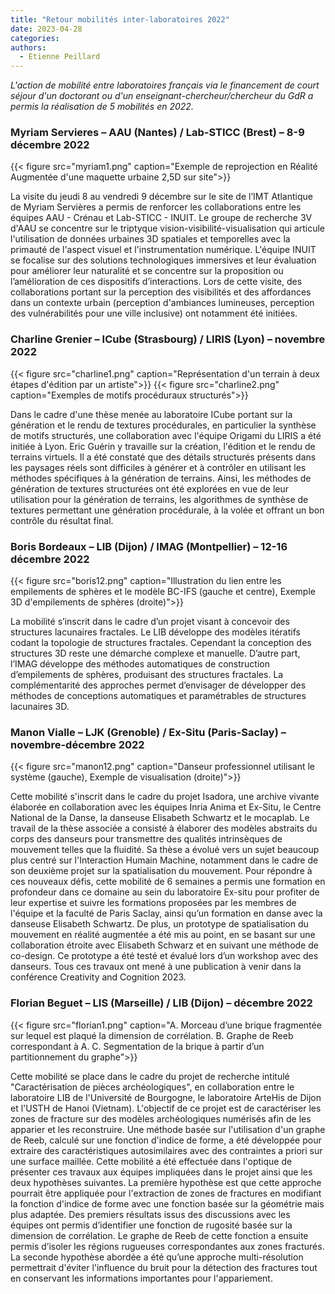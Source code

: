 ```yaml
---
title: "Retour mobilités inter-laboratoires 2022"
date: 2023-04-28
categories:
authors:
  - Etienne Peillard
---
```


*L'action de mobilité entre laboratoires français via le financement de court séjour d'un doctorant ou d'un enseignant-chercheur/chercheur du GdR a permis la réalisation de 5 mobilités en 2022.*

### Myriam Servieres – AAU (Nantes) / Lab-STICC (Brest) – 8-9 décembre 2022

{{< figure src="myriam1.png" caption="Exemple de reprojection en Réalité Augmentée d'une maquette urbaine 2,5D sur site">}}

La visite du jeudi 8 au vendredi 9 décembre sur le site de l’IMT Atlantique de Myriam Servières a permis de renforcer les collaborations entre les équipes AAU - Crénau et Lab-STICC - INUIT. Le groupe de recherche 3V d'AAU se concentre sur le triptyque vision-visibilité-visualisation qui articule l'utilisation de données urbaines 3D spatiales et temporelles avec la primauté de l'aspect visuel et l'instrumentation numérique. L'équipe INUIT se focalise sur des solutions technologiques immersives et leur évaluation pour améliorer leur naturalité et se concentre sur la proposition ou l’amélioration de ces dispositifs d’interactions. Lors de cette visite, des collaborations portant sur la perception des visibilités et des affordances dans un contexte urbain (perception d'ambiances lumineuses, perception des vulnérabilités pour une ville inclusive) ont notamment été initiées. 


### Charline Grenier – ICube (Strasbourg) / LIRIS (Lyon) – novembre 2022

{{< figure src="charline1.png" caption="Représentation d'un terrain à deux étapes d'édition par un artiste">}}
{{< figure src="charline2.png" caption="Exemples de motifs procéduraux structurés">}}

Dans le cadre d'une thèse menée au laboratoire ICube portant sur la génération et le rendu de textures procédurales, en particulier la synthèse de motifs structurés, une collaboration avec l'équipe Origami du LIRIS a été initiée à Lyon. Eric Guérin y travaille sur la création, l'édition et le rendu de terrains virtuels. Il a été constaté que des détails structurés présents dans les paysages réels sont difficiles à générer et à contrôler en utilisant les méthodes spécifiques à la génération de terrains. Ainsi, les méthodes de génération de textures structurées ont été explorées en vue de leur utilisation pour la génération de terrains, les algorithmes de synthèse de textures permettant une génération procédurale, à la volée et offrant un bon contrôle du résultat final.


### Boris Bordeaux – LIB (Dijon) / IMAG (Montpellier) – 12-16 décembre 2022

{{< figure src="boris12.png" caption="Illustration du lien entre les empilements de sphères et le modèle BC-IFS (gauche et centre), Exemple 3D d'empilements de sphères (droite)">}}

La mobilité s’inscrit dans le cadre d’un projet visant à concevoir des structures
lacunaires fractales. Le LIB développe des modèles itératifs codant la topologie de structures
fractales. Cependant la conception des structures 3D reste une démarche complexe et manuelle.
D’autre part, l’IMAG développe des méthodes automatiques de construction d’empilements de
sphères, produisant des structures fractales. La complémentarité des approches permet d’envisager
de développer des méthodes de conceptions automatiques et paramétrables de structures lacunaires
3D. 

### Manon Vialle – LJK (Grenoble) / Ex-Situ (Paris-Saclay) – novembre-décembre 2022

{{< figure src="manon12.png" caption="Danseur professionnel utilisant le système (gauche), Exemple de visualisation (droite)">}}

Cette mobilité s'inscrit dans le cadre du projet Isadora, une archive vivante élaborée en collaboration avec les équipes Inria Anima et Ex-Situ, le Centre National de la Danse, la danseuse Elisabeth Schwartz et le mocaplab. Le travail de la thèse associée a consisté à élaborer des modèles abstraits du corps des danseurs pour transmettre des qualités intrinsèques de mouvement telles que la fluidité.
Sa thèse a évolué vers un sujet beaucoup plus centré sur l'Interaction Humain Machine, notamment dans le cadre de son deuxième projet sur la spatialisation du mouvement. Pour répondre à ces nouveaux défis, cette mobilité de 6 semaines a permis une formation en profondeur dans ce domaine au sein du laboratoire Ex-situ pour profiter de leur expertise et suivre les formations proposées par les membres de l'équipe et la faculté de Paris Saclay, ainsi qu’un formation en danse avec la danseuse Elisabeth Schwartz. De plus, un prototype de spatialisation du mouvement en réalité augmentée a été mis au point, en se basant sur une collaboration étroite avec Elisabeth Schwarz et en suivant une méthode de co-design. Ce prototype a été testé et évalué lors d’un workshop avec des danseurs. Tous ces travaux ont mené à une publication à venir dans la conférence Creativity and Cognition 2023.


### Florian Beguet – LIS (Marseille) / LIB (Dijon) – décembre 2022

{{< figure src="florian1.png" caption="A. Morceau d’une brique fragmentée sur lequel est plaqué la dimension de corrélation. B. Graphe de Reeb correspondant à A. C. Segmentation de la brique à partir d’un partitionnement du graphe">}}

Cette mobilité se place dans le cadre du projet de recherche intitulé "Caractérisation de pièces archéologiques", en collaboration entre le laboratoire LIB de l'Université de Bourgogne, le laboratoire ArteHis de Dijon et l'USTH de Hanoi (Vietnam). L'objectif de ce projet est de caractériser les zones de fracture sur des modèles archéologiques numérisés afin de les apparier et les reconstruire. Une méthode basée sur l'utilisation d'un graphe de Reeb, calculé sur une fonction d'indice de forme, a été développée pour extraire des caractéristiques autosimilaires avec des contraintes a priori sur une surface maillée. Cette mobilité a été effectuée dans l'optique de présenter ces travaux aux équipes impliquées dans le projet ainsi que les deux hypothèses suivantes. La première hypothèse est que cette approche pourrait être appliquée pour l'extraction de zones de fractures en modifiant la fonction d'indice de forme avec une fonction basée sur la géométrie mais plus adaptée. Des premiers résultats issus des discussions avec les équipes ont permis d’identifier une fonction de rugosité basée sur la dimension de corrélation. Le graphe de Reeb de cette fonction a ensuite permis d’isoler les régions rugueuses correspondantes aux zones fracturés. La seconde hypothèse abordée a été qu’une approche multi-résolution permettrait d'éviter l'influence du bruit pour la détection des fractures tout en conservant les informations importantes pour l'appariement.
